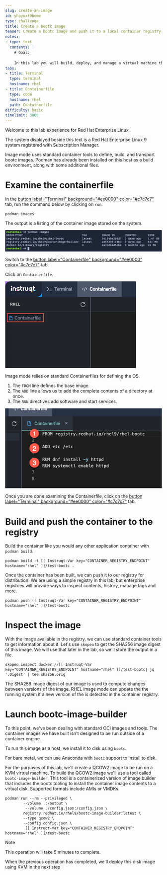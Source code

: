 ```yaml
---
slug: create-an-image
id: yhpyuxt9beme
type: challenge
title: Create a bootc image
teaser: Create a bootc image and push it to a local container registry.
notes:
- type: text
  contents: |
    # Goal:

    In this lab you will build, deploy, and manage a virtual machine that is running in image mode. You will create a new bootc image, push it to a registry, and convert it to a disk image for KVM.
tabs:
- title: Terminal
  type: terminal
  hostname: rhel
- title: Containerfile
  type: code
  hostname: rhel
  path: Containerfile
difficulty: basic
timelimit: 3000
---
```


Welcome to this lab experience for Red Hat Enterprise Linux.

The system displayed beside this text is a Red Hat Enterprise Linux 9
system registered with Subscription Manager.

Image mode uses standard container tools to define, build, and transport bootc images. Podman has already been installed on this host as a build environment, along with some additional files.

Examine the containerfile
===

In the [button label="Terminal" background="#ee0000" color="#c7c7c7"](tab-0) tab, run the command below by clicking on `run`.

```bash,run
podman images
```

The output is a listing of the container image stored on the system.

![](../assets/image_listing.png)

Switch to the [button label="Containerfile" background="#ee0000" color="#c7c7c7"](tab-1) tab.

Click on `Containerfile`.

![](../assets/containerfile_scripteditor.png)

Image mode relies on standard Containerfiles for defining the OS.

1. The `FROM` line defines the base image.
2. The `ADD` line allows us to add the complete contents of a directory at once.
3. The `RUN` directives add software and start services.

![](../assets/containerfile_elements.png)

Once you are done examining the Containerfile, click on the [button label="Terminal" background="#ee0000" color="#c7c7c7"](tab-0) tab.

Build and push the container to the registry
===

Build the container like you would any other application container with `podman build`.

```bash,run
podman build -t [[ Instruqt-Var key="CONTAINER_REGISTRY_ENDPOINT" hostname="rhel" ]]/test-bootc .
```

Once the container has been built, we can push it to our registry for distribution. We are using a simple registry in this lab, but enterprise registries will provide ways to inspect contents, history, manage tags and more.

```bash,run
podman push [[ Instruqt-Var key="CONTAINER_REGISTRY_ENDPOINT" hostname="rhel" ]]/test-bootc
```

Inspect the image
===

With the image available in the registry, we can use standard container tools to get information about it. Let's use `skopeo` to get the SHA256 image digest of this image. We will use that later in the lab, so we'll store the output in a file.

```bash,run
skopeo inspect docker://[[ Instruqt-Var key="CONTAINER_REGISTRY_ENDPOINT" hostname="rhel" ]]/test-bootc| jq '.Digest' | tee sha256.orig
```

The SHA256 image digest of our image is used to compute changes between versions of the image. RHEL image mode can update the the running system if a new version of the is detected in the container registry.

Launch bootc-image-builder
===

To this point, we've been dealing with standard OCI images and tools. The container images we have built isn't designed to be run outside of a container engine.

To run this image as a host, we install it to disk using `bootc`.

For bare metal, we can use Anaconda with `bootc` support to install to disk.

For the purposes of this lab, we'll create a QCOW2 image to be run on a KVM virtual machine. To build the QCOW2 image we'll use a tool called `bootc-image-builder`. This tool is a containerized version of image builder that includes the bootc tooling to install the container image contents to a virtual disk. Supported formats include AMIs or VMDKs.

```bash,run
podman run --rm --privileged \
        --volume .:/output \
         --volume ./config.json:/config.json \
        registry.redhat.io/rhel9/bootc-image-builder:latest \
        --type qcow2 \
        --config config.json \
         [[ Instruqt-Var key="CONTAINER_REGISTRY_ENDPOINT" hostname="rhel" ]]/test-bootc
```

> [!NOTE]
> This operation will take 5 minutes to complete.

When the previous operation has completed, we'll deploy this disk image using KVM in the next step

